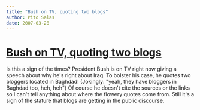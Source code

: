 ```yaml
---
title: "Bush on TV, quoting two blogs"
author: Pito Salas
date: 2007-03-28
---
```

# [Bush on TV, quoting two blogs](None)




Is this a sign of the times? President Bush is on TV right now giving a speech
about why he's right about Iraq. To bolster his case, he quotes two bloggers
located in Baghdad! (Jokingly: "yeah, they have bloggers in Baghdad too, heh,
heh") Of course he doesn't cite the sources or the links so I can't tell
anything about where the flowery quotes come from. Still it's a sign of the
stature that blogs are getting in the public discourse.


